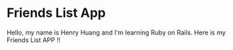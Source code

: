# Friends List App

Hello, my name is Henry Huang and I'm learning Ruby on Rails.
Here is my Friends List APP !!